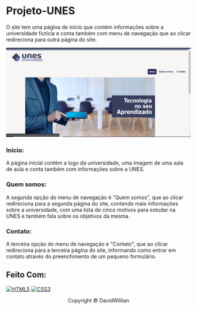 # Projeto-UNES

O site tem uma página de início que contém informações sobre a universidade fictícia e conta também com menu de navegação que ao clicar redireciona para outra página do site.

<img src="imagens/tela.png" alt="site da UNES">

### Início:
A página inicial contém a logo da universidade, uma imagem de uma sala de aula e conta também com informações sobre a UNES.

### Quem somos:
A segunda opção do menu de navegação é "Quem somos", que ao clicar redireciona para a segunda página do site, contendo mais informações sobre a universidade, com uma lista de cinco motivos para estudar na UNES e também fala sobre os objetivos da mesma.

### Contato:
A terceira opção do menu de navegação é "Contato", que ao clicar redireciona para a terceira página do site, informando como entrar em contato através do preenchimento de um pequeno formulário.

## Feito Com:
[![HTML5](https://img.shields.io/badge/HTML5-E34F26?style=for-the-badge&logo=html5&logoColor=white)](https://developer.mozilla.org/pt-BR/docs/Web/HTML)
[![CSS3](https://img.shields.io/badge/CSS3-1572B6?style=for-the-badge&logo=css3&logoColor=white)](https://developer.mozilla.org/pt-BR/docs/Web/CSS)

<p align="center">Copyright © DavidWillian</p>

